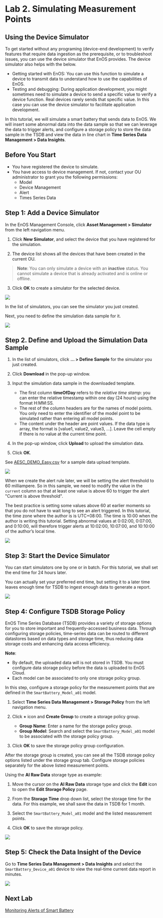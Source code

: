 # Lab 2. Simulating Measurement Points

##  Using the Device Simulator
To get started without any programing (device-end development) to verify features that require data ingestion as the prerequisite, or to troubleshoot issues, you can use the device simulator that EnOS provides. The device simulator also helps with the below.

- Getting started with EnOS: You can use this function to simulate a device to transmit data to understand how to use the capabilities of EnOS.
- Testing and debugging: During application development, you might sometimes need to simulate a device to send a specific value to verify a device function. Real devices rarely sends that specific value. In this case you can use the device simulator to facilitate application development.

In this tutorial, we will simulate a smart battery that sends data to EnOS. We will insert some abnormal data into the data sample so that we can leverage the data to trigger alerts, and configure a storage policy to store the data sample in the TSDB and view the data in line chart in **Time Series Data Management > Data Insights**.

## Before You Start

- You have registered the device to simulate. 
- You have access to device management. If not, contact your OU administrator to grant you the following permissions:
    - Model
    - Device Management
    - Alert
    - Times Series Data

## Step 1: Add a Device Simulator

In the EnOS Management Console, click **Asset Management > Simulator** from the left navigation menu.

1. Click **New Simulator**, and select the device that you have registered for the simulation.

2. The device list shows all the devices that have been created in the current OU. 

> **Note**: You can only simulate a device with an **inactive** status. You cannot simulate a device that is already activated and is online or offline.

3. Click **OK** to create a simulator for the selected device.

![](media/simulator_add_new.png)

In the list of simulators, you can see the simulator you just created. 

Next, you need to define the simulation data sample for it.

![](media/simulator.png)

## Step 2. Define and Upload the Simulation Data Sample

1. In the list of simulators, click **... > Define Sample** for the simulator you just created.

2. Click **Download** in the pop-up window.

3. Input the simulation data sample in the downloaded template.
    
    - The first column **timeOfDay** refers to the _relative time stamp_: you can enter the relative timestamp within one day (24 hours) using the format H:MM:SS.    
    - The rest of the column headers are for the names of model points. You only need to enter the identifier of the model point to be simulated rather than entering all model points.     
    - The content under the header are point values. If the data type is array, the format is [value1, value2, value3, ...]. Leave the cell empty if there is no value at the current time point.

4. In the pop-up window, click **Upload** to upload the simulation data.

5. Click **OK**.

See [AESC_DEMO_Easy.csv](media/AESC_DEMO_Easy.csv) for a sample data upload template.

![](media/upload.png)

When we create the alert rule later, we will be setting the alert threshold to 60 milliampere. So in this sample, we need to modify the value in the `current` column so that at least one value is above 60 to trigger the alert "Current is above threshold".

The best practice is setting some values above 60 at earlier moments so that you do not have to wait long to see an alert triggered. In this tutorial, the time zone where the author is is UTC+08:00. The time is 10:00 when the author is writing this tutorial. Setting abnormal values at 0:02:00, 0:07:00, and 0:10:00, will therefore trigger alerts at 10:02:00, 10:07:00, and 10:10:00 of the author’s local time.

![](media/sim_data.png)

## Step 3: Start the Device Simulator

You can start simulators one by one or in batch. For this tutorial, we shall set the end time for 24 hours later.

You can actually set your preferred end time, but setting it to a later time leaves enough time for TSDB to ingest enough data to generate a report.

![](media/simulator_start.png)

## Step 4: Configure TSDB Storage Policy

EnOS Time Series Database (TSDB) provides a variety of storage options for you to store important and frequently-accessed business data. Through configuring storage policies, time-series data can be routed to different datastores based on data types and storage time, thus reducing data storage costs and enhancing data access efficiency.

**Note**: 
 - By default, the uploaded data will is not stored in TSDB. You must configure data storage policy before the data is uploaded to EnOS Cloud.
 - Each model can be associated to only one storage policy group.

In this step, configure a storage policy for the measurement points that are defined in the `SmartBattery_Model_a01` model.

1. Select **Time Series Data Management > Storage Policy** from the left navigation menu.

2. Click **+** icon and **Create Group** to create a storage policy group.

   - **Group Name**: Enter a name for the storage policy group.
   - **Group Model**: Search and select the `SmartBattery_Model_a01` model to be associated with the storage policy group.

3. Click **OK** to save the storage policy group configuration.

After the storage group is created, you can see all the TSDB storage policy options listed under the storage group tab. Configure storage policies separately for the above listed measurement points.

Using the **AI Raw Data** storage type as example:

1. Move the cursor on the **AI Raw Data** storage type and click the **Edit** icon to open the **Edit Storage Policy** page.

2. From the **Storage Time** drop down list, select the storage time for the data. For this example, we shall save the data in TSDB for 1 month.

3. Select the `SmartBattery_Model_a01` model and the listed measurement points.

4. Click **OK** to save the storage policy.

![](media/storage_policy.png)

## Step 5: Check the Data Insight of the Device

Go to **Time Series Data Management > Data Insights** and select the `SmartBattery_Device_a01` device to view the real-time current data report in minutes.

![](media/data_insight.png)

## Next Lab

[Monitoring Alerts of Smart Battery](302-3_monitoring_alerts_of_device.md)

